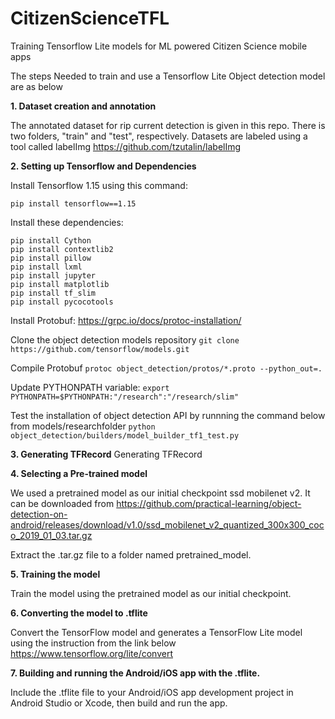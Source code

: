 # CitizenScienceTFL
Training Tensorflow Lite models for ML powered Citizen Science mobile apps

The steps Needed to train and use a Tensorflow Lite Object detection model are as below

**1. Dataset creation and annotation**

The annotated dataset for rip current detection is given in this repo. There is two folders, "train" and "test", respectively.
Datasets are labeled using a tool called labelImg https://github.com/tzutalin/labelImg

**2. Setting up Tensorflow and Dependencies**

Install Tensorflow 1.15 using this command:

```pip install tensorflow==1.15```

Install these dependencies:

```
pip install Cython 
pip install contextlib2
pip install pillow 
pip install lxml 
pip install jupyter 
pip install matplotlib 
pip install tf_slim 
pip install pycocotools
```

Install Protobuf:
https://grpc.io/docs/protoc-installation/

Clone the object detection models repository
```git clone https://github.com/tensorflow/models.git```

Compile Protobuf
```protoc object_detection/protos/*.proto --python_out=.```

Update PYTHONPATH variable:
```export PYTHONPATH=$PYTHONPATH:"/research":"/research/slim"```

Test the installation of object detection API by runnning the command below from models/researchfolder
```python object_detection/builders/model_builder_tf1_test.py```

**3. Generating TFRecord**
Generating TFRecord

**4. Selecting a Pre-trained model**

We used a pretrained model as our initial checkpoint ssd mobilenet v2. It can be downloaded from https://github.com/practical-learning/object-detection-on-android/releases/download/v1.0/ssd_mobilenet_v2_quantized_300x300_coco_2019_01_03.tar.gz

Extract the .tar.gz file to a folder named pretrained_model.

**5. Training the model**

Train the model using the pretrained model as our initial checkpoint.

**6. Converting the model to .tflite**

Convert the TensorFlow model and generates a TensorFlow Lite model using the instruction from the link below
https://www.tensorflow.org/lite/convert

**7. Building and running the Android/iOS app with the .tflite.**

Include the .tflite file to your Android/iOS app development project in Android Studio or Xcode, then build and run the app.
